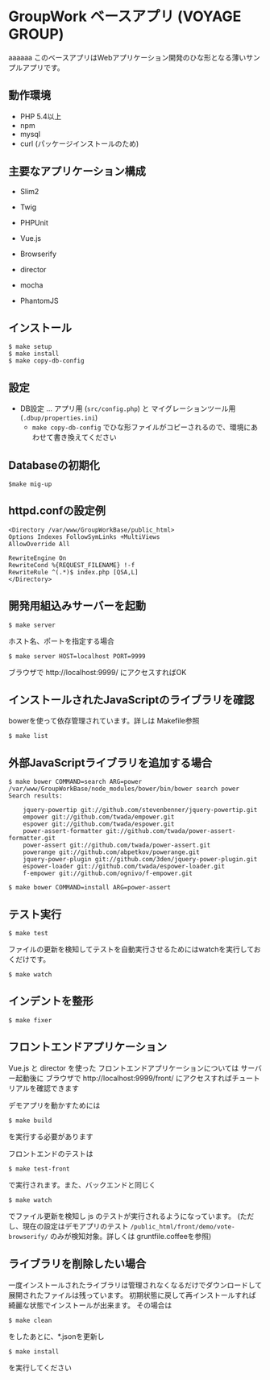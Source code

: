 GroupWork ベースアプリ (VOYAGE GROUP)
===================================
aaaaaa
このベースアプリはWebアプリケーション開発のひな形となる薄いサンプルアプリです。

## 動作環境

* PHP 5.4以上
* npm
* mysql
* curl (パッケージインストールのため)

## 主要なアプリケーション構成

* Slim2
* Twig
* PHPUnit

* Vue.js
* Browserify
* director
* mocha
* PhantomJS

## インストール

    $ make setup
    $ make install
    $ make copy-db-config

## 設定

- DB設定 ... アプリ用 (`src/config.php`) と マイグレーションツール用 (`.dbup/properties.ini`)
    - `make copy-db-config` でひな形ファイルがコピーされるので、環境にあわせて書き換えてください

## Databaseの初期化

    $make mig-up

## httpd.confの設定例

    <Directory /var/www/GroupWorkBase/public_html>
    Options Indexes FollowSymLinks +MultiViews
    AllowOverride All

    RewriteEngine On
    RewriteCond %{REQUEST_FILENAME} !-f
    RewriteRule ^(.*)$ index.php [QSA,L]
    </Directory>

## 開発用組込みサーバーを起動

    $ make server

ホスト名、ポートを指定する場合

    $ make server HOST=localhost PORT=9999

ブラウザで http://localhost:9999/ にアクセスすればOK

## インストールされたJavaScriptのライブラリを確認

bowerを使って依存管理されています。詳しは Makefile参照

    $ make list

## 外部JavaScriptライブラリを追加する場合

    $ make bower COMMAND=search ARG=power
    /var/www/GroupWorkBase/node_modules/bower/bin/bower search power
    Search results:

        jquery-powertip git://github.com/stevenbenner/jquery-powertip.git
        empower git://github.com/twada/empower.git
        espower git://github.com/twada/espower.git
        power-assert-formatter git://github.com/twada/power-assert-formatter.git
        power-assert git://github.com/twada/power-assert.git
        powerange git://github.com/abpetkov/powerange.git
        jquery-power-plugin git://github.com/3den/jquery-power-plugin.git
        espower-loader git://github.com/twada/espower-loader.git
        f-empower git://github.com/ognivo/f-empower.git

    $ make bower COMMAND=install ARG=power-assert

## テスト実行

    $ make test

ファイルの更新を検知してテストを自動実行させるためにはwatchを実行しておくだけです。

    $ make watch


## インデントを整形

    $ make fixer

## フロントエンドアプリケーション

Vue.js と director を使った フロントエンドアプリケーションについては
サーバー起動後に ブラウザで http://localhost:9999/front/ にアクセスすればチュートリアルを確認できます

デモアプリを動かすためには

    $ make build

を実行する必要があります

フロントエンドのテストは

    $ make test-front

で実行されます。また、バックエンドと同じく

    $ make watch

でファイル更新を検知し js のテストが実行されるようになっています。
(ただし、現在の設定はデモアプリのテスト `/public_html/front/demo/vote-browserify/` のみが検知対象。詳しくは gruntfile.coffeeを参照)

## ライブラリを削除したい場合

一度インストールされたライブラリは管理されなくなるだけでダウンロードして展開されたファイルは残っています。
初期状態に戻して再インストールすれば綺麗な状態でインストールが出来ます。
その場合は

    $ make clean

をしたあとに、*.jsonを更新し

    $ make install

を実行してください
